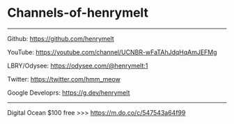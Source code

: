 # Channels-of-henrymelt


-------------------------------------------------------

Github: https://github.com/henrymelt

YouTube: https://youtube.com/channel/UCNBR-wFaTAhJdqHqAmJEFMg

LBRY/Odysee: https://odysee.com/@henrymelt:1

Twitter: https://twitter.com/hmm_meow

Google Developrs: https://g.dev/henrymelt

-------------------------------------------------------

Digital Ocean $100 free >>> https://m.do.co/c/547543a64f99
